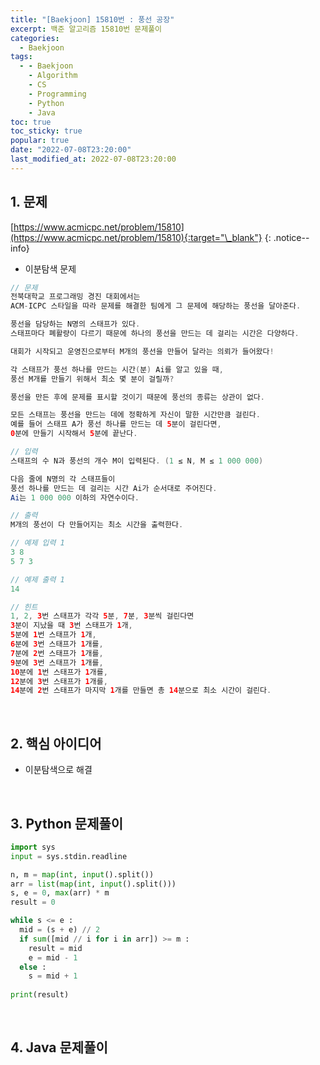 ```yaml
---
title: "[Baekjoon] 15810번 : 풍선 공장"
excerpt: 백준 알고리즘 15810번 문제풀이
categories:
  - Baekjoon
tags:
  - - Baekjoon
    - Algorithm
    - CS
    - Programming
    - Python
    - Java
toc: true
toc_sticky: true
popular: true
date: "2022-07-08T23:20:00"
last_modified_at: 2022-07-08T23:20:00
---
```


## 1. 문제

[https://www.acmicpc.net/problem/15810](https://www.acmicpc.net/problem/15810){:target="\_blank"}
{: .notice--info}

- 이분탐색 문제

```java
// 문제
전북대학교 프로그래밍 경진 대회에서는 
ACM-ICPC 스타일을 따라 문제를 해결한 팀에게 그 문제에 해당하는 풍선을 달아준다.

풍선을 담당하는 N명의 스태프가 있다. 
스태프마다 폐활량이 다르기 때문에 하나의 풍선을 만드는 데 걸리는 시간은 다양하다.

대회가 시작되고 운영진으로부터 M개의 풍선을 만들어 달라는 의뢰가 들어왔다!

각 스태프가 풍선 하나를 만드는 시간(분) Ai를 알고 있을 때, 
풍선 M개를 만들기 위해서 최소 몇 분이 걸릴까?

풍선을 만든 후에 문제를 표시할 것이기 때문에 풍선의 종류는 상관이 없다.

모든 스태프는 풍선을 만드는 데에 정확하게 자신이 말한 시간만큼 걸린다. 
예를 들어 스태프 A가 풍선 하나를 만드는 데 5분이 걸린다면, 
0분에 만들기 시작해서 5분에 끝난다.

// 입력
스태프의 수 N과 풍선의 개수 M이 입력된다. (1 ≤ N, M ≤ 1 000 000)

다음 줄에 N명의 각 스태프들이 
풍선 하나를 만드는 데 걸리는 시간 Ai가 순서대로 주어진다. 
Ai는 1 000 000 이하의 자연수이다.

// 출력
M개의 풍선이 다 만들어지는 최소 시간을 출력한다.

// 예제 입력 1 
3 8
5 7 3

// 예제 출력 1 
14

// 힌트
1, 2, 3번 스태프가 각각 5분, 7분, 3분씩 걸린다면 
3분이 지났을 때 3번 스태프가 1개, 
5분에 1번 스태프가 1개, 
6분에 3번 스태프가 1개를, 
7분에 2번 스태프가 1개를, 
9분에 3번 스태프가 1개를, 
10분에 1번 스태프가 1개를, 
12분에 3번 스태프가 1개를, 
14분에 2번 스태프가 마지막 1개를 만들면 총 14분으로 최소 시간이 걸린다. 
```

<br>

## 2. 핵심 아이디어

- 이분탐색으로 해결

<br>

## 3. Python 문제풀이

```python
import sys
input = sys.stdin.readline

n, m = map(int, input().split())
arr = list(map(int, input().split()))
s, e = 0, max(arr) * m
result = 0

while s <= e :
  mid = (s + e) // 2
  if sum([mid // i for i in arr]) >= m :
    result = mid
    e = mid - 1
  else :
    s = mid + 1
    
print(result)
```

<br>

## 4. Java 문제풀이

```java

```
